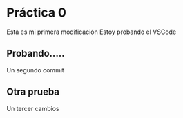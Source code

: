  # Práctica 0

Esta es mi primera modificación
Estoy probando el VSCode

## Probando.....
Un segundo commit

## Otra prueba

Un tercer cambios
